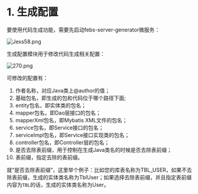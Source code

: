 # 1. 生成配置

要使用代码生成功能，需要先启动febs-server-generator微服务：

![Jexs58.png](https://s1.ax1x.com/2020/04/18/Jexs58.png)

生成配置模块用于修改代码生成相关配置：

![270.png](https://s2.ax1x.com/2019/09/07/n1y4vn.png)

可修改的配置有：

1. 作者名称，对应Java类上@author的值；
2. 基础包名，即生成的包和代码位于哪个路径下面;
3. entity包名，即实体类的包名；
4. mapper包名，即Dao层接口的包名；
5. mapperXml包名，即Mybatis XML文件的包名；
6. service包名，即Service接口的包名；
7. serviceImpl包名，即Service接口实现类的包名；
8. controller包名，即Controller层的包名；
9. 是否去除表前缀，用于控制在生成Java类名的时候是否去除表前缀；
10. 表前缀，指定去除的表前缀。

就“是否去除表前缀”，这里举个例子：比如您的库表名称为TBL_USER，如果不去除表前缀，生成的实体类名称为TblUser；如果选择去除表前缀，并且指定表前缀内容为`TBL`的话，生成的实体类名称为User。